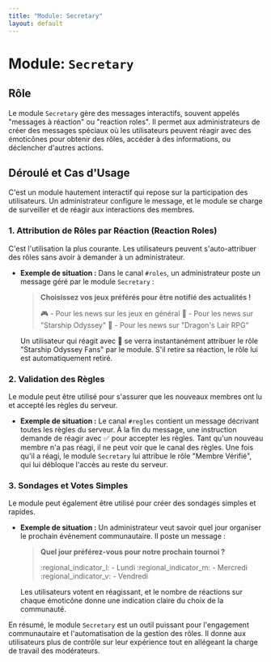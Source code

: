 ```yaml
---
title: "Module: Secretary"
layout: default
---
```


# Module: `Secretary`

## Rôle

Le module `Secretary` gère des messages interactifs, souvent appelés "messages à réaction" ou "reaction roles". Il permet aux administrateurs de créer des messages spéciaux où les utilisateurs peuvent réagir avec des émoticônes pour obtenir des rôles, accéder à des informations, ou déclencher d'autres actions.

## Déroulé et Cas d'Usage

C'est un module hautement interactif qui repose sur la participation des utilisateurs. Un administrateur configure le message, et le module se charge de surveiller et de réagir aux interactions des membres.

### 1. Attribution de Rôles par Réaction (Reaction Roles)

C'est l'utilisation la plus courante. Les utilisateurs peuvent s'auto-attribuer des rôles sans avoir à demander à un administrateur.

*   **Exemple de situation :** Dans le canal `#roles`, un administrateur poste un message géré par le module `Secretary` :

    > **Choisissez vos jeux préférés pour être notifié des actualités !**
    >
    > :video_game: - Pour les news sur les jeux en général
    > :rocket: - Pour les news sur "Starship Odyssey"
    > :dragon: - Pour les news sur "Dragon's Lair RPG"

    Un utilisateur qui réagit avec :rocket: se verra instantanément attribuer le rôle "Starship Odyssey Fans" par le module. S'il retire sa réaction, le rôle lui est automatiquement retiré.

### 2. Validation des Règles

Le module peut être utilisé pour s'assurer que les nouveaux membres ont lu et accepté les règles du serveur.

*   **Exemple de situation :** Le canal `#regles` contient un message décrivant toutes les règles du serveur. À la fin du message, une instruction demande de réagir avec :white_check_mark: pour accepter les règles. Tant qu'un nouveau membre n'a pas réagi, il ne peut voir que le canal des règles. Une fois qu'il a réagi, le module `Secretary` lui attribue le rôle "Membre Vérifié", qui lui débloque l'accès au reste du serveur.

### 3. Sondages et Votes Simples

Le module peut également être utilisé pour créer des sondages simples et rapides.

*   **Exemple de situation :** Un administrateur veut savoir quel jour organiser le prochain événement communautaire. Il poste un message :

    > **Quel jour préférez-vous pour notre prochain tournoi ?**
    >
    > :regional_indicator_l: - Lundi
    > :regional_indicator_m: - Mercredi
    > :regional_indicator_v: - Vendredi

    Les utilisateurs votent en réagissant, et le nombre de réactions sur chaque émoticône donne une indication claire du choix de la communauté.

En résumé, le module `Secretary` est un outil puissant pour l'engagement communautaire et l'automatisation de la gestion des rôles. Il donne aux utilisateurs plus de contrôle sur leur expérience tout en allégeant la charge de travail des modérateurs.
